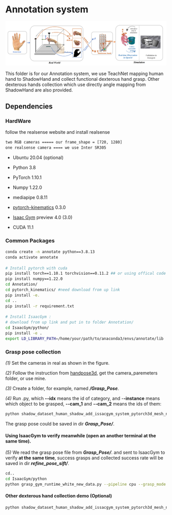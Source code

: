 # Annotation system
<img src="method-pipeline2.png" width="840px">

This folder is for our Annotation system, we use TeachNet mapping human hand to ShadowHand and collect functional dexterous hand grasp. Other dexterous hands collection which use directly angle mapping from ShadowHand are also provided.

## Dependencies

### HardWare
follow the realsense website and install realsense

```bash
two RGB cameras ===== our frame_shape = [720, 1280]
one realsense camera ==== we use Inter SR305

```
- Ubuntu 20.04 (optional)

- Python 3.8

- PyTorch 1.10.1

- Numpy 1.22.0

- mediapipe 0.8.11

- [pytorch-kinematics](https://github.com/PKU-EPIC/DexGraspNet/tree/main/thirdparty/pytorch_kinematics/pytorch_kinematics)  0.3.0 

- [Isaac Gym](https://github.com/) preview 4.0 (3.0)

- CUDA 11.1

### Common Packages

```bash
conda create -n annotate python==3.8.13
conda activate annotate

# Install pytorch with cuda
pip install torch==1.10.1 torchvision==0.11.2 ## or using offical code from pytorch website
pip install numpy==1.22.0
cd Annotation/
cd pytorch_kinematics/ #need download from up link
pip install -e.
cd ..
pip install -r requirement.txt

# Install IsaacGym : 
# download from up link and put in to folder Annotation/
cd IsaacGym/python/
pip install -e .
export LD_LIBRARY_PATH=/home/your/path/to/anaconda3/envs/annotate/lib
```


### Grasp pose collection

*(1)* Set the cameras in real as shown in the figure.

*(2)* Follow the instruction from [handpose3d](https://github.com/TemugeB/handpose3d), get the camera_paremeters folder, or use mine.

*(3)* Create a folder, for example, named ***/Grasp_Pose***.

*(4)* Run .py, which **--idx** means the id of category, and -**-instance** means which object to be grasped, **--cam_1** and **--cam_2** means the ids of them:

```bash
python shadow_dataset_human_shadow_add_issacgym_system_pytorch3d_mesh_new_dataset.py --idx 0 --instance 0 --cam_1 6 --cam_2 4
```

The grasp pose could be saved in dir ***Grasp_Pose/***.

#### Using IsaacGym to verify meanwhile (open an another terminal at the same time).

*(5)* We read the grasp pose file from ***Grasp_Pose/***. and sent to IsaacGym to verify **at the same time**, success grasps and collected success rate will be saved in dir ***refine_pose_sift/***.

```bash
cd..
cd IsaacGym/python
python grasp_gym_runtime_white_new_data.py --pipeline cpu --grasp_mode dynamic --idx 0 --instance 0
```

#### Other dexterous hand collection demo (Optional)
```bash
python shadow_dataset_human_shadow_add_issacgym_system_pytorch3d_mesh_new_dataset_multi_dexterous.py --idx 0 --instance 0 --cam_1 6 --cam_2 4
```
